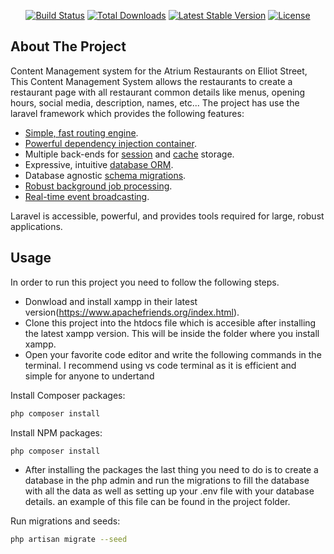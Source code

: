 <p align="center">
<a href="https://travis-ci.org/laravel/framework"><img src="https://travis-ci.org/laravel/framework.svg" alt="Build Status"></a>
<a href="https://packagist.org/packages/laravel/framework"><img src="https://poser.pugx.org/laravel/framework/d/total.svg" alt="Total Downloads"></a>
<a href="https://packagist.org/packages/laravel/framework"><img src="https://poser.pugx.org/laravel/framework/v/stable.svg" alt="Latest Stable Version"></a>
<a href="https://packagist.org/packages/laravel/framework"><img src="https://poser.pugx.org/laravel/framework/license.svg" alt="License"></a>
</p>

## About The Project

Content Management system for the Atrium Restaurants on Elliot Street, This Content Management System allows the restaurants to create a restaurant page with all restaurant common details like menus, opening hours, social media, description, names, etc... The project has use the laravel framework which provides the following features:

- [Simple, fast routing engine](https://laravel.com/docs/routing).
- [Powerful dependency injection container](https://laravel.com/docs/container).
- Multiple back-ends for [session](https://laravel.com/docs/session) and [cache](https://laravel.com/docs/cache) storage.
- Expressive, intuitive [database ORM](https://laravel.com/docs/eloquent).
- Database agnostic [schema migrations](https://laravel.com/docs/migrations).
- [Robust background job processing](https://laravel.com/docs/queues).
- [Real-time event broadcasting](https://laravel.com/docs/broadcasting).

Laravel is accessible, powerful, and provides tools required for large, robust applications.

## Usage

In order to run this project you need to follow the following steps.

- Donwload and install xampp in their latest version(https://www.apachefriends.org/index.html).
- Clone this project into the htdocs file which is accesible after installing the latest xampp version. This will be inside the folder where you install xampp.
- Open your favorite code editor and write the following commands in the terminal. I recommend using vs code terminal as it is efficient and simple for anyone to undertand

Install Composer packages:
```bash
php composer install
```

Install NPM packages:
```bash
php composer install
```
- After installing the packages the last thing you need to do is to create a database in the php admin and run the migrations to fill the database with all the data as well as setting up your .env file with your database details. an example of this file can be found in the project folder.

Run migrations and seeds:
```bash
php artisan migrate --seed
```
